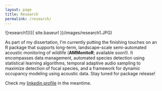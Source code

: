 ```yaml
---
layout: page
title: Research
permalink: /research/
---
```


![research1]({{ site.baseurl }}/images/research1.JPG)

As part of my dissertation, I'm currently putting the finishing touches on an R package that supports long-term, landscape-scale semi-automated acoustic monitoring of wildlife (**AMMonitoR**; available soon!). It encompasses data management, automated species detection using statistical learning algorithms, temporal adaptive audio sampling to maximize detection of focal species, and a framework for dynamic occupancy modeling using acoustic data. Stay tuned for package release!

Check my [linkedin profile](https://www.linkedin.com/in/cathleenbalantic/) in the meantime. 